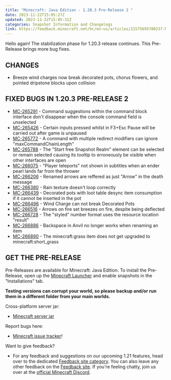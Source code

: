 ```yaml
---
title: "Minecraft: Java Edition - 1.20.3 Pre-Release 2 "
date: 2023-11-22T15:05:27Z
updated: 2023-11-22T15:05:31Z
categories: Snapshot Information and Changelogs
link: https://feedback.minecraft.net/hc/en-us/articles/21575693780237-Minecraft-Java-Edition-1-20-3-Pre-Release-2-
---
```


Hello again! The stabilization phase for 1.20.3 release continues. This Pre-Release brings more bug fixes.

## CHANGES

- Breeze wind charges now break decorated pots, chorus flowers, and pointed dripstone blocks upon collision

## FIXED BUGS IN 1.20.3 PRE-RELEASE 2

- [MC-265291](https://bugs.mojang.com/browse/MC-265291) - Command suggestions within the command block interface don't disappear when the console command field is unselected
- [MC-265426](https://bugs.mojang.com/browse/MC-265426) - Certain inputs pressed whilst in F3+Esc Pause will be carried out after game is unpaused
- [MC-265772](https://bugs.mojang.com/browse/MC-265772) - A command with multiple redirect modifiers can ignore "maxCommandChainLength"
- [MC-265788](https://bugs.mojang.com/browse/MC-265788) - The "Start free Snapshot Realm" element can be selected or remain selected causing its tooltip to erroneously be visible when other interfaces are open
- [MC-266075](https://bugs.mojang.com/browse/MC-266075) - "Player teleports" not shown in subtitles when an ender pearl lands far from the thrower
- [MC-266206](https://bugs.mojang.com/browse/MC-266206) - Renamed arrows are reffered as just "Arrow" in the death message
- [MC-266380](https://bugs.mojang.com/browse/MC-266380) - Rain texture doesn't loop correctly
- [MC-266439](https://bugs.mojang.com/browse/MC-266439) - Decorated pots with loot table desync item consumption if it cannot be inserted in the pot
- [MC-266496](https://bugs.mojang.com/browse/MC-266496) - Wind Charge can not break Decorated Pots
- [MC-266516](https://bugs.mojang.com/browse/MC-266516) - Arrows on fire set breezes on fire, despite being deflected
- [MC-266728](https://bugs.mojang.com/browse/MC-266728) - The "styled" number format uses the resource location "result"
- [MC-266886](https://bugs.mojang.com/browse/MC-266886) - Backspace in Anvil no longer works when renaming an item
- [MC-266890](https://bugs.mojang.com/browse/MC-266890) - The minecraft:grass item does not get upgraded to minecraft:short_grass

## GET THE PRE-RELEASE

Pre-Releases are available for Minecraft: Java Edition. To install the Pre-Release, open up the [Minecraft Launcher](https://www.minecraft.net/download.html) and enable snapshots in the "Installations" tab.

**Testing versions can corrupt your world, so please backup and/or run them in a different folder from your main worlds.**

Cross-platform server jar:

- [Minecraft server jar](https://piston-data.mojang.com/v1/objects/5a76da0ae88eee28ab4c0fa2ffabb837a4572398/server.jar)

Report bugs here:

- [Minecraft issue tracker](https://bugs.mojang.com/projects/MC/summary)!

Want to give feedback?

- For any feedback and suggestions on our upcoming 1.21 features, head over to the dedicated [Feedback site category](https://aka.ms/Minecraft121Feedback). You can also leave any other feedback on the [Feedback site](https://feedback.minecraft.net/). If you're feeling chatty, join us over at the [official Minecraft Discord](https://discordapp.com/invite/minecraft).
